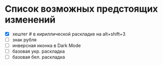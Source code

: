 # Список возможных предстоящих изменений
- [x] хештег # в кириллической раскладке на alt+shift+3
- [ ] знак рубля
- [ ] инверсная иконка в Dark Mode
- [ ] базовая укр. раскладка
- [ ] базовая бел. раскладка